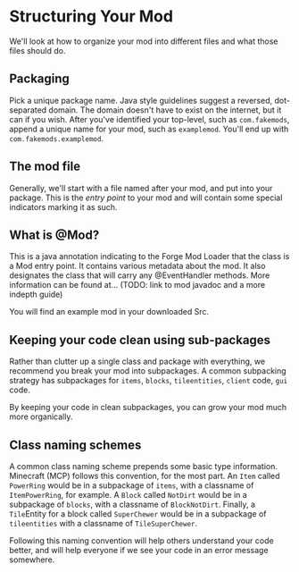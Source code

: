 Structuring Your Mod
====================

We'll look at how to organize your mod into different files and what those files should do.

Packaging
---------
Pick a unique package name. Java style guidelines suggest a reversed, dot-separated domain. The domain doesn't have to
exist on the internet, but it can if you wish. After you've identified your top-level, such as `com.fakemods`, append a
unique name for your mod, such as `examplemod`. You'll end up with `com.fakemods.examplemod`.

The mod file
------------
Generally, we'll start with a file named after your mod, and put into your package. This is the *entry point* to your mod
and will contain some special indicators marking it as such.

What is @Mod?
-------------
This is a java annotation indicating to the Forge Mod Loader that the class is a Mod entry point. It contains various
metadata about the mod. It also designates the class that will carry any @EventHandler methods. More information can
be found at... (TODO: link to mod javadoc and a more indepth guide)

You will find an example mod in your downloaded Src.

Keeping your code clean using sub-packages
------------------------------------------
Rather than clutter up a single class and package with everything, we recommend you break your mod into subpackages.
A common subpacking strategy has subpackages for `items`, `blocks`, `tileentities`, `client` code, `gui` code.

By keeping your code in clean subpackages, you can grow your mod much more organically.

Class naming schemes
--------------------
A common class naming scheme prepends some basic type information. Minecraft (MCP) follows this convention, for the
most part. An `Item` called `PowerRing` would be in a subpackage of `items`, with a classname of `ItemPowerRing`, for
example. A `Block` called `NotDirt` would be in a subpackage of `blocks`, with a classname of `BlockNotDirt`. Finally,
a `Tile`Entity for a block called `SuperChewer` would be in a subpackage of `tileentities` with a classname of
`TileSuperChewer`.

Following this naming convention will help others understand your code better, and will help everyone if we see your
code in an error message somewhere.
